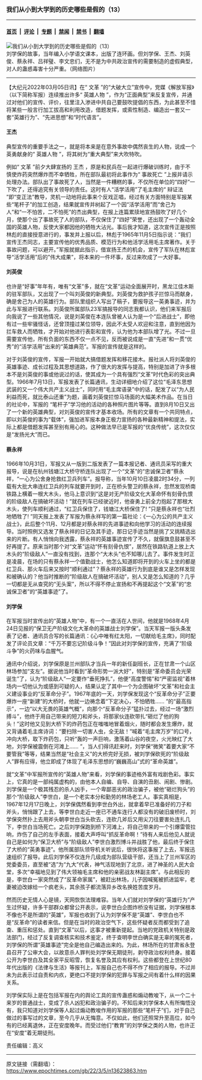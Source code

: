 ### 我们从小到大学到的历史哪些是假的（13）

---

#### [首页](../../../..?n13623863) &nbsp;|&nbsp; [评论](../../../../../epoch-comment?n13623863) &nbsp;|&nbsp; [专题](../../../../../epoch-special?n13623863) &nbsp;|&nbsp; [禁闻](../../../../../epoch-news?n13623863) &nbsp;|&nbsp; [禁书](../../../../../books?n13623863) &nbsp;|&nbsp; [翻墙](https://github.com/gfw-breaker/nogfw/blob/master/README.md?n13623863)


<div><img alt="我们从小到大学到的历史哪些是假的（13）" class="attachment-djy_600_400 size-djy_600_400 wp-post-image" src="https://i.epochtimes.com/assets/uploads/2022/03/id13623887-2022-01-22_171015--600x400.jpeg"/>
<div class="caption">
 刘学保的故事，当年编入小学语文课本，出版了连环画。但刘学保、王杰、刘英俊、蔡永祥、吕祥璧、李文忠们，无不是为中共政治宣传的需要制造的虚假典型，对人的蛊惑毒害十分严重。（网络图片）
</div></div><hr/><div class="post_content" id="artbody" itemprop="articleBody">
 <!-- article content begin -->
 <p>
  【大纪元2022年03月05日讯】在“
  <ok href="https://www.epochtimes.com/gb/tag/%E6%96%87%E9%9D%A9.html">
   文革
  </ok>
  ”的“大破大立”宣传中，党媒《解放军报》（以下简称军报）连续推出许多“
  <ok href="https://www.epochtimes.com/gb/tag/%E8%8B%B1%E9%9B%84%E4%BA%BA%E7%89%A9.html">
   英雄人物
  </ok>
  ”，作为“正面典型”来反复宣传，并通过对他们的宣传、评价，往里注入渗进中共自己要鼓吹提倡的东西，为此甚至不惜将某些一般言行加工拔高和利用改造，借题发挥，或索性制造、编造出一套又一套“英雄行为”、“先进思想”和“时代语言”。
 </p>
 <h4>
  <ok href="https://www.epochtimes.com/gb/tag/%E7%8E%8B%E6%9D%B0.html">
   王杰
  </ok>
 </h4>
 <p>
  典型宣传的重要手法之一，就是将本来是在意外事故中偶然丧生的人物，说成一个英勇献身的“
  <ok href="https://www.epochtimes.com/gb/tag/%E8%8B%B1%E9%9B%84%E4%BA%BA%E7%89%A9.html">
   英雄人物
  </ok>
  ”，将其树为“重大典型”来大吹特吹。
 </p>
 <p>
  例如“
  <ok href="https://www.epochtimes.com/gb/tag/%E6%96%87%E9%9D%A9.html">
   文革
  </ok>
  ”前夕大肆宣扬的
  <ok href="https://www.epochtimes.com/gb/tag/%E7%8E%8B%E6%9D%B0.html">
   王杰
  </ok>
  ，原是和民兵在一起进行爆破训练时，由于不慎使炸药突然爆炸而不幸牺牲，所在部队最初将此事作为“
  <ok href="https://www.epochtimes.com/gb/tag/%E4%BA%8B%E6%95%85%E6%AD%BB%E4%BA%A1.html">
   事故死亡
  </ok>
  ”上报并请示处理办法。部队出了事故死了人，当然是一件糟糕的事，不仅所在单位的“四好”一下吹了，还得追究有关领导的责任。这时有人“活学活用”了毛主席的“
  <ok href="https://www.epochtimes.com/gb/tag/%E8%BE%A9%E8%AF%81%E6%B3%95.html">
   辩证法
  </ok>
  ”即“变正法”教导，灵机一动地将此事来个反戏正唱，经过有关方面特别是军报某些“笔杆子”的加工创造，结果就宣传并树起了一个因“活学活用”而“舍己为人”和“一不怕苦，二不怕死”的杰出典型，在报上连篇累牍地宣扬鼓吹了好几个月，使那个出了事故死了人的部队，不仅保住了“四好”荣誉，还出现了一个轰动全国的英雄人物，反使大家都因他的牺牲大沾光。事后我才知道，这次宣传正是按照林彪的直接授意进行的，事发并上报以后，林彪于1965年11月5日指示说：“我们宣传王杰同志，主要宣传他的优秀品质、模范行为和他活学活用毛主席著作。关于事故问题，可以避开。”军报就据此指示，借宣扬王杰的机会，宣传了军队在林彪宣导“活学活用”后的”伟大成果”，将本来的一件坏事，反过来吹成了一大好事。
 </p>
 <h4>
  刘英俊
 </h4>
 <p>
  也许是“好事”年年有，唯有“文革”多，就在“文革”运动全面展开时，黑龙江佳木斯的驻军部队，又出现了一个叫刘英俊的新典型。刘英俊为救护孩子拦惊马而献身，确是舍己为人的英雄行为。部队里组织人写出了稿子，要报导这一英勇事迹，并为此与军报进行联系。刘英俊所属部队23军搞报导的同志我都认识，他们来军报后向我说了一些其他情况，说是刘英俊在本连队曾被人认为是一个“后进战士”，即他有过一些牢骚怪话，还曾顶撞过某位领导，因此不太受人欢迎和注意，直到他因为拦车救人而牺牲，才开始对他进行表彰和宣传，认为他为本部队增了光。不过一旦需要宣传他，所有负面的东西不仅一点不见，反而被说成是一直“先进”和一贯“优秀”的“活学活用”出来的“英雄典范”。军报的宣传就是这样的。
 </p>
 <p>
  对于刘英俊的宣传，军报一开始就大搞借题发挥和移花接木。报社派人将刘英俊的英雄事迹、成长过程及其思想道路，作了很大的发挥与提高，特别是加进了许多根本不是刘英俊的事或他说过的话，使其成为一个具有强烈“文革”时代色彩的突出典型。1966年7月13日，军报发表了长篇通讯，生动详细地介绍了这位“毛泽东思想武装的又一个伟大共产主义战士”，同时用“毛主席语录”中的话，配发了以“为人民利益而死，就比泰山还重”为题，画着刘英俊拦惊马场面的大幅美术作品。在当日的社论中，军报的 “笔杆子”学习他的活动的各种照片图片等等。直到8月10日又出了一个新的英雄典型，对刘英俊的宣传才基本收场。所有的文章有一个共同特点，即以刘英俊的事为“载体”，强加进军报本身正极力宣扬的各种最新精神和提法，实际上都是借题发挥甚至别有用心的。这种做法早已是军报的“优良传统”，这次仅仅是“发扬光大”而已。
 </p>
 <h4>
  蔡永祥
 </h4>
 <p>
  1966年10月31日，军报又从一版到二版发表了一篇本报记者、通讯员采写的重大报导，说是在杭州钱塘江大桥守桥连队出现了一个“文革”的“忠诚保卫者”蔡永祥，“一心为公舍身抢救红卫兵列车”。报导称，当年10月10日凌晨2时34分，一列载有大批大串连红卫兵的列车就要开到时，正在桥头警卫的蔡永祥，忽然发现桥南铁路上横着一根大木头，他马上意识到“这是对无产阶级文化大革命怀有刻骨仇恨的阶级敌人在搞破坏活动！”就在列车已经驶近时，他奋勇上前全力抱起了那根大木头，使列车顺利通过，“红卫兵保住了，钱塘江大桥保住了! ”只是蔡永祥也“壮烈地牺牲了! ”同天报上发表了军报为蔡永祥写的第一篇社论：《一心为公的共产主义战士》，此后整个11月、12月都是对蔡永祥的先进事迹和向他学习的活动的连续报导。当时照例又选发了蔡永祥的日记及其手迹，那日记手迹当然是挑了又挑精选出来的片断。有人悄悄向我透露，蔡永祥的英雄事迹宣传了不久，就偃旗息鼓甚至不好再提了。原来当时那个对“文革”运动“怀有刻骨仇恨”，居然在铁路轨道上放上大木头的“阶级敌人”一直没有找到，连那个“大木头”也不知哪儿去了。事件发生时正是凌晨，在场的只有蔡永祥一个值勤战士，他怎么知道即将开到的火车上坐的都是红卫兵、那火车后来又按时“顺利通过”？蔡永祥的英雄行为到底是谁又是怎样发现和被确认的？他当时推断的“阶级敌人在搞破坏活动”，别人又是怎么知道的？几乎一切都是无从查究的“无头案”，所以不得不停止宣扬和不再提起这个“文革”的“忠诚保卫者”的“英雄事迹”了。
 </p>
 <h4>
  刘学保
 </h4>
 <p>
  在军报当时宣传出的“英雄人物”中，有一个一直活在人世间，他就是1968年4月24日见报的“保卫无产阶级文化大革命的英雄战士刘学保”。当天军报一版头条发表了记者、通讯员合写的长篇通讯：《心中唯有红太阳，一切献给毛主席》，同时配发了评论员文章：“千万不要忘记阶级斗争！”因此对刘学保的宣传，充满了“阶级斗争”的火药味与血腥气。
 </p>
 <p>
  通讯中介绍说，刘学保原是兰州部队才当兵一年的新任副班长，正在甘肃一个山区林场参加“支左”。据说他当时看到“革命形势一派大好”，特别是“革命委员会光荣诞生”了，认为“阶级敌人”一定要作“垂死挣扎”，他便“高度警惕”和“严密监视”着林场内一切他认为或感到可疑的人，结果认定了其中一个为企图破坏“文革”和社会主义建设事业的“反革命分子”。1967年底的一天，刘学保发现这个“反革命分子”正要爆炸一座“新建”的大桥时，他就一边祷念着“下定决心，不怕牺牲…… ”的“最高指示”，一边“以大无畏的英雄气概”，向那个“反革命分子”猛扑过去，经过一场“激烈搏斗”，他终于用自己带来的短刀和斧头，将那家伙连砍带扎“砸烂了他的狗头！”这时他又见到大桥下的炸药包正在嗤嗤地冒着烟火，随时都会发生爆炸，就又背诵着毛主席诗词：“要扫除一切害人虫，全无敌！”喊着“毛主席万岁”的口号，冲向大桥，取下炸药包，只听“轰的一声巨响，激荡着山谷的夜空，火光映红了大地，刘学保被震倒在河滩上…… ”，当人们得讯赶来时，刘学保“微笑”着要大家“不要管我”等等，结果当然是“社会主义”的大桥完好无损，被刘学保砍死的“阶级敌人”罪有应得，他立即成了体现了毛泽东思想的“巍巍高山”式的“革命英雄”。
 </p>
 <p>
  就“文革”中军报所宣传的“英雄人物”来看，刘学保的事迹格外富有戏剧色彩。事实上，它真的是一部纯属虚构的，由他本人自编、自导、自演的丑剧、闹剧、惨剧。刘学保是一个极其残忍的杀人凶手，一个卑鄙恶劣的政治骗子，被他“砸烂狗头”的那个“阶级敌人”李世白，是一个老实本分和勤劳的林场老工人。事实真相是，1967年12月17日晚上，刘学保偶然看到李世白外出，就拿着早已准备好的刀子和斧头，悄悄跟了上去，等李世白走近一座已不通车连行人都没有的破旧废桥时，刘学保突然扑上去用斧头朝李世白当头砍去，连砍几斧后又用尖刀往要害处连扎几下，李世白当场死亡。之后刘学保跑到桥下河滩上，将自己带来的一个引爆雷管拉响，炸伤了自己的左手表面，接着大声呼叫“抓反革命啊！”待有人来后他见人就说自己是如何为“保卫大桥”与“阶级敌人”李世白激烈博斗并战胜了他，最后终于保住了大桥的“英勇事迹”。他所属部队领导机关听说后，很快将这事报了上去，军报迅速组织了报导。此后刘学保不仅连升几级成为部队营级干部，还当上了兰州军区的党委委员，直至被“选”为“九大”代表，神气活现地到了北京，进了神圣的人民大会堂，多次“幸福地见到了伟大领袖毛主席和他的亲密战友林副主席”。与此相反的是，李世白一家突然成了“反革命家属”，被赶出林场，儿子因喊冤被抓进监牢，老妻被迫改嫁给一个疯老头，其余孩子都流落异乡改名换姓苦度岁月。
 </p>
 <p>
  然而历史无情人心是镜，天网恢恢法理难容。当年人们就对刘学保的“英雄行为”产生过怀疑，许多干部群众都曾公开表示，说李世白企图炸桥没有证据，刘学保根本不像也不是所谓的“英雄”，军报也收到了认为刘学保不是“英雄”、李世白也不是“反革命”的读者来信。但是在当时的政治空气下，这些怀疑者反而都受到了追查、重压和惩处。直到“文革”以后，这事才被重新提起。当地的党政机关特别是政法部门，经过了反复调查核实和技术鉴定，终于查明李世白确实是无辜的冤死者，刘学保的所谓“英雄事迹”完全是他自己编造出来的。为此，林场所在的甘肃省永登县召开了公审大会，以故意杀人罪判处刘学保无期徒刑，剥夺政治权利终身。接着公开为李世白及其全家平反昭雪，恢复名誉及其应有权利。这些都登在上世纪80年代出版的《法律与生活》等报刊上，军报自己也不得不作了相应的报导。不过并未为此表示过自责和内疚，更绝口不提刘学保的犯罪与军报之间有着什么样的因果关系。
 </p>
 <p>
  刘学保实际上是在包括军报在内的舆论工具的宣传蛊惑和煽动教唆下，从一个二十来岁的普通战士，变成了杀人凶犯和政治骗子的。不知后来刘学保本人有所悔悟没有，我只知道对刘学保等人起过煽动教唆作用的军报的那些“笔杆子”们，对于自己做过的事写过的文章，至今几乎从无悔意。不仅如此，他们还照常升至高位，如今有的已经离退休，正在安度晚年。而受过他们“教育”的刘学保之类的人物，也许正在“安度”着无期徒刑。
 </p>
 <p>
  责任编辑：高义
 </p>
 <!-- article content end -->
 <div id="below_article_ad">
 </div>
</div>


---

原文链接（需翻墙）：https://www.epochtimes.com/gb/22/3/5/n13623863.htm